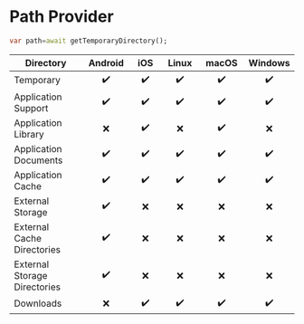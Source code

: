 # Path Provider

```dart
var path=await getTemporaryDirectory();
```

<table><thead><tr><th width="227">Directory</th><th width="97" align="center">Android</th><th width="87" align="center">iOS</th><th width="92" align="center">Linux</th><th width="95" align="center">macOS</th><th align="center">Windows</th></tr></thead><tbody><tr><td>Temporary</td><td align="center">✔️</td><td align="center">✔️</td><td align="center">✔️</td><td align="center">✔️</td><td align="center">✔️</td></tr><tr><td>Application Support</td><td align="center">✔️</td><td align="center">✔️</td><td align="center">✔️</td><td align="center">✔️</td><td align="center">✔️</td></tr><tr><td>Application Library</td><td align="center">❌️</td><td align="center">✔️</td><td align="center">❌️</td><td align="center">✔️</td><td align="center">❌️</td></tr><tr><td>Application Documents</td><td align="center">✔️</td><td align="center">✔️</td><td align="center">✔️</td><td align="center">✔️</td><td align="center">✔️</td></tr><tr><td>Application Cache</td><td align="center">✔️</td><td align="center">✔️</td><td align="center">✔️</td><td align="center">✔️</td><td align="center">✔️</td></tr><tr><td>External Storage</td><td align="center">✔️</td><td align="center">❌</td><td align="center">❌</td><td align="center">❌️</td><td align="center">❌️</td></tr><tr><td>External Cache Directories</td><td align="center">✔️</td><td align="center">❌</td><td align="center">❌</td><td align="center">❌️</td><td align="center">❌️</td></tr><tr><td>External Storage Directories</td><td align="center">✔️</td><td align="center">❌</td><td align="center">❌</td><td align="center">❌️</td><td align="center">❌️</td></tr><tr><td>Downloads</td><td align="center">❌</td><td align="center">✔️</td><td align="center">✔️</td><td align="center">✔️</td><td align="center">✔️</td></tr></tbody></table>
